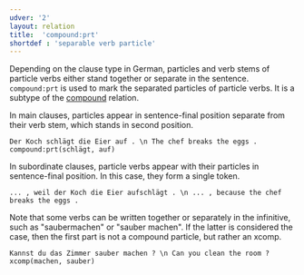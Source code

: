 ```yaml
---
udver: '2'
layout: relation
title:  'compound:prt'
shortdef : 'separable verb particle'
---
```


Depending on the clause type in German, particles and verb stems of particle verbs either stand together or separate in the sentence. `compound:prt` is used to mark the separated particles of particle verbs. It is a subtype of the [compound]() relation.

In main clauses, particles appear in sentence-final position separate from their verb stem, which stands in second position.

~~~ sdparse
Der Koch schlägt die Eier auf . \n The chef breaks the eggs .
compound:prt(schlägt, auf)
~~~

In subordinate clauses, particle verbs appear with their particles in sentence-final position. In this case, they form a single token.

~~~ sdparse
... , weil der Koch die Eier aufschlägt . \n ... , because the chef breaks the eggs .
~~~

Note that some verbs can be written together or separately in the infinitive, such as "saubermachen" or "sauber machen". If the latter is considered the case, then the first part is not a compound particle, but rather an xcomp.

~~~ sdparse
Kannst du das Zimmer sauber machen ? \n Can you clean the room ?
xcomp(machen, sauber)
~~~
<!-- Interlanguage links updated Út zář 29 20:31:47 CEST 2020 -->
